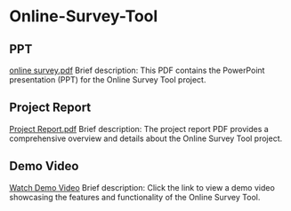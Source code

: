 # Online-Survey-Tool

## PPT 
[online survey.pdf](https://github.com/ShauryaChatterjee02/Online-Survey-Tool/files/12918634/online.survey.pdf)
Brief description: This PDF contains the PowerPoint presentation (PPT) for the Online Survey Tool project.

## Project Report
[Project Report.pdf](https://github.com/ShauryaChatterjee02/Online-Survey-Tool/files/12919989/Project.Report.pdf)
Brief description: The project report PDF provides a comprehensive overview and details about the Online Survey Tool project.

## Demo Video
[Watch Demo Video](https://github.com/ShauryaChatterjee02/Online-Survey-Tool/assets/117979507/9f3e76c0-f320-4d79-9568-03b5e7b64978)
Brief description: Click the link to view a demo video showcasing the features and functionality of the Online Survey Tool.

